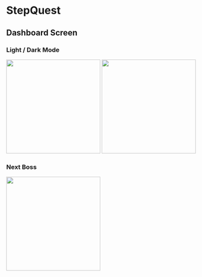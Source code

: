 # StepQuest

## Dashboard Screen

### Light / Dark Mode
<img src="https://imgur.com/AaV2Hj5.png" width="250" /> <img src="https://imgur.com/qefSJHg.png" width="250" />

### Next Boss
<img src="https://imgur.com/6CjfOmq.gif" width="250" />
